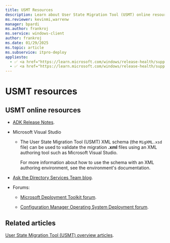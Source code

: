 ```yaml
---
title: USMT Resources
description: Learn about User State Migration Tool (USMT) online resources, including Microsoft Visual Studio and forums.
ms.reviewer: kevinmi,warrenw
manager: bpardi
ms.author: frankroj
ms.service: windows-client
author: frankroj
ms.date: 01/29/2025
ms.topic: article
ms.subservice: itpro-deploy
appliesto:
  - ✅ <a href="https://learn.microsoft.com/windows/release-health/supported-versions-windows-client" target="_blank">Windows 11</a>
  - ✅ <a href="https://learn.microsoft.com/windows/release-health/supported-versions-windows-client" target="_blank">Windows 10</a>
---
```


# USMT resources

## USMT online resources

- [ADK Release Notes](/windows-hardware/get-started/what-s-new-in-kits-and-tools).

- Microsoft Visual Studio

  - The User State Migration Tool (USMT) XML schema (the `MigXML.xsd` file) can be used to validate the migration **.xml** files using an XML authoring tool such as Microsoft Visual Studio.

    For more information about how to use the schema with an XML authoring environment, see the environment's documentation.

- [Ask the Directory Services Team blog](https://techcommunity.microsoft.com/t5/ask-the-directory-services-team/bg-p/AskDS).

- Forums:

  - [Microsoft Deployment Toolkit forum](/answers/topics/mem-mdt.html).

  - [Configuration Manager Operating System Deployment forum](/answers/topics/mem-cm-osd.html).

## Related articles

[User State Migration Tool (USMT) overview articles](usmt-topics.md).
